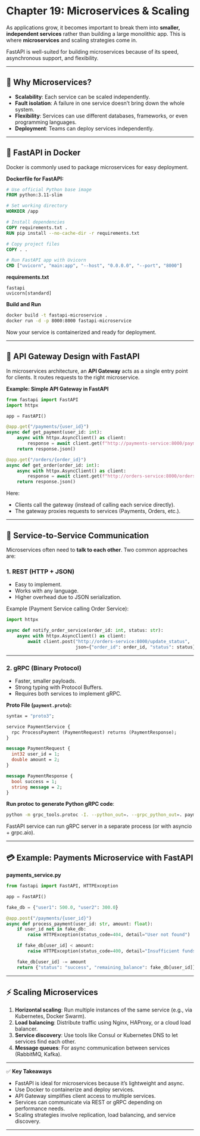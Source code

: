# Chapter 19: Microservices & Scaling

As applications grow, it becomes important to break them into **smaller, independent services** rather than building a large monolithic app. This is where **microservices** and scaling strategies come in.

FastAPI is well-suited for building microservices because of its speed, asynchronous support, and flexibility.

---

## 🚀 Why Microservices?

* **Scalability**: Each service can be scaled independently.
* **Fault isolation**: A failure in one service doesn’t bring down the whole system.
* **Flexibility**: Services can use different databases, frameworks, or even programming languages.
* **Deployment**: Teams can deploy services independently.

---

## 🐳 FastAPI in Docker

Docker is commonly used to package microservices for easy deployment.

**Dockerfile for FastAPI:**

```dockerfile
# Use official Python base image
FROM python:3.11-slim

# Set working directory
WORKDIR /app

# Install dependencies
COPY requirements.txt .
RUN pip install --no-cache-dir -r requirements.txt

# Copy project files
COPY . .

# Run FastAPI app with Uvicorn
CMD ["uvicorn", "main:app", "--host", "0.0.0.0", "--port", "8000"]
```

**requirements.txt**

```
fastapi
uvicorn[standard]
```

**Build and Run**

```bash
docker build -t fastapi-microservice .
docker run -d -p 8000:8000 fastapi-microservice
```

Now your service is containerized and ready for deployment.

---

## 🔀 API Gateway Design with FastAPI

In microservices architecture, an **API Gateway** acts as a single entry point for clients.
It routes requests to the right microservice.

**Example: Simple API Gateway in FastAPI**

```python
from fastapi import FastAPI
import httpx

app = FastAPI()

@app.get("/payments/{user_id}")
async def get_payment(user_id: int):
    async with httpx.AsyncClient() as client:
        response = await client.get(f"http://payments-service:8000/payments/{user_id}")
    return response.json()

@app.get("/orders/{order_id}")
async def get_order(order_id: int):
    async with httpx.AsyncClient() as client:
        response = await client.get(f"http://orders-service:8000/orders/{order_id}")
    return response.json()
```

Here:

* Clients call the gateway (instead of calling each service directly).
* The gateway proxies requests to services (Payments, Orders, etc.).

---

## 🔗 Service-to-Service Communication

Microservices often need to **talk to each other**. Two common approaches are:

### 1. REST (HTTP + JSON)

* Easy to implement.
* Works with any language.
* Higher overhead due to JSON serialization.

Example (Payment Service calling Order Service):

```python
import httpx

async def notify_order_service(order_id: int, status: str):
    async with httpx.AsyncClient() as client:
        await client.post("http://orders-service:8000/update_status", 
                          json={"order_id": order_id, "status": status})
```

---

### 2. gRPC (Binary Protocol)

* Faster, smaller payloads.
* Strong typing with Protocol Buffers.
* Requires both services to implement gRPC.

**Proto File (`payment.proto`):**

```proto
syntax = "proto3";

service PaymentService {
  rpc ProcessPayment (PaymentRequest) returns (PaymentResponse);
}

message PaymentRequest {
  int32 user_id = 1;
  double amount = 2;
}

message PaymentResponse {
  bool success = 1;
  string message = 2;
}
```

**Run protoc to generate Python gRPC code**:

```bash
python -m grpc_tools.protoc -I. --python_out=. --grpc_python_out=. payment.proto
```

FastAPI service can run gRPC server in a separate process (or with asyncio + grpc.aio).

---

## 💳 Example: Payments Microservice with FastAPI

**payments_service.py**

```python
from fastapi import FastAPI, HTTPException

app = FastAPI()

fake_db = {"user1": 500.0, "user2": 300.0}

@app.post("/payments/{user_id}")
async def process_payment(user_id: str, amount: float):
    if user_id not in fake_db:
        raise HTTPException(status_code=404, detail="User not found")

    if fake_db[user_id] < amount:
        raise HTTPException(status_code=400, detail="Insufficient funds")

    fake_db[user_id] -= amount
    return {"status": "success", "remaining_balance": fake_db[user_id]}
```

---

## ⚡ Scaling Microservices

1. **Horizontal scaling**: Run multiple instances of the same service (e.g., via Kubernetes, Docker Swarm).
2. **Load balancing**: Distribute traffic using Nginx, HAProxy, or a cloud load balancer.
3. **Service discovery**: Use tools like Consul or Kubernetes DNS to let services find each other.
4. **Message queues**: For async communication between services (RabbitMQ, Kafka).

---

✅ **Key Takeaways**

* FastAPI is ideal for microservices because it’s lightweight and async.
* Use Docker to containerize and deploy services.
* API Gateway simplifies client access to multiple services.
* Services can communicate via REST or gRPC depending on performance needs.
* Scaling strategies involve replication, load balancing, and service discovery.

---

